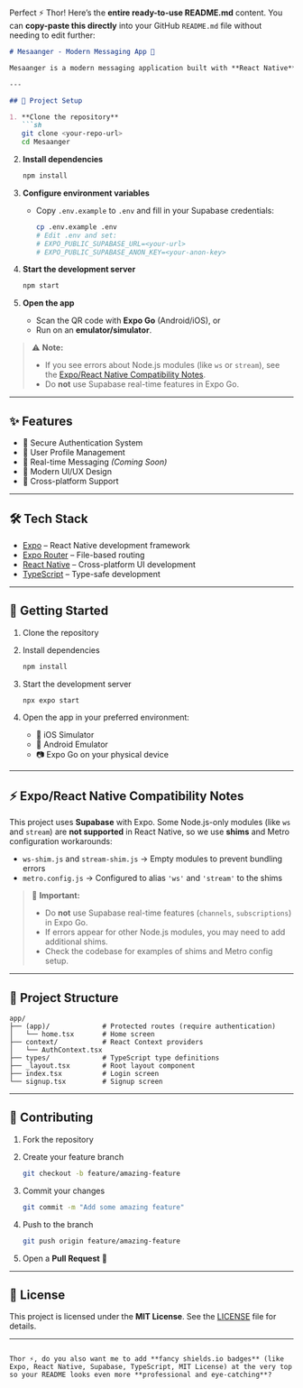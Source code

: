 Perfect ⚡ Thor!
Here’s the **entire ready-to-use README.md** content. You can **copy-paste this directly** into your GitHub `README.md` file without needing to edit further:

````markdown
# Mesaanger - Modern Messaging App 📱

Mesaanger is a modern messaging application built with **React Native** and **Expo**, designed to provide a seamless communication experience across platforms.

---

## 🚀 Project Setup

1. **Clone the repository**
   ```sh
   git clone <your-repo-url>
   cd Mesaanger
````

2. **Install dependencies**

   ```sh
   npm install
   ```

3. **Configure environment variables**

   * Copy `.env.example` to `.env` and fill in your Supabase credentials:

     ```sh
     cp .env.example .env
     # Edit .env and set:
     # EXPO_PUBLIC_SUPABASE_URL=<your-url>
     # EXPO_PUBLIC_SUPABASE_ANON_KEY=<your-anon-key>
     ```

4. **Start the development server**

   ```sh
   npm start
   ```

5. **Open the app**

   * Scan the QR code with **Expo Go** (Android/iOS), or
   * Run on an **emulator/simulator**.

> ⚠️ **Note:**
>
> * If you see errors about Node.js modules (like `ws` or `stream`), see the [Expo/React Native Compatibility Notes](#-exporreact-native-compatibility-notes).
> * Do **not** use Supabase real-time features in Expo Go.

---

## ✨ Features

* 🔐 Secure Authentication System
* 👤 User Profile Management
* 💬 Real-time Messaging *(Coming Soon)*
* 🎨 Modern UI/UX Design
* 📱 Cross-platform Support

---

## 🛠 Tech Stack

* [Expo](https://expo.dev) – React Native development framework
* [Expo Router](https://docs.expo.dev/router/introduction) – File-based routing
* [React Native](https://reactnative.dev) – Cross-platform UI development
* [TypeScript](https://www.typescriptlang.org/) – Type-safe development

---

## 🏁 Getting Started

1. Clone the repository
2. Install dependencies

   ```bash
   npm install
   ```
3. Start the development server

   ```bash
   npx expo start
   ```
4. Open the app in your preferred environment:

   * 📱 iOS Simulator
   * 🤖 Android Emulator
   * 📷 Expo Go on your physical device

---

## ⚡ Expo/React Native Compatibility Notes

This project uses **Supabase** with Expo. Some Node.js-only modules (like `ws` and `stream`) are **not supported** in React Native, so we use **shims** and Metro configuration workarounds:

* `ws-shim.js` and `stream-shim.js` → Empty modules to prevent bundling errors
* `metro.config.js` → Configured to alias `'ws'` and `'stream'` to the shims

> 🔑 **Important:**
>
> * Do **not** use Supabase real-time features (`channels`, `subscriptions`) in Expo Go.
> * If errors appear for other Node.js modules, you may need to add additional shims.
> * Check the codebase for examples of shims and Metro config setup.

---

## 📂 Project Structure

```
app/
├── (app)/             # Protected routes (require authentication)
│   └── home.tsx       # Home screen
├── context/           # React Context providers
│   └── AuthContext.tsx
├── types/             # TypeScript type definitions
├── _layout.tsx        # Root layout component
├── index.tsx          # Login screen
└── signup.tsx         # Signup screen
```

---

## 🤝 Contributing

1. Fork the repository
2. Create your feature branch

   ```sh
   git checkout -b feature/amazing-feature
   ```
3. Commit your changes

   ```sh
   git commit -m "Add some amazing feature"
   ```
4. Push to the branch

   ```sh
   git push origin feature/amazing-feature
   ```
5. Open a **Pull Request** 🎉

---

## 📜 License

This project is licensed under the **MIT License**.
See the [LICENSE](./LICENSE) file for details.

---

```

Thor ⚡, do you also want me to add **fancy shields.io badges** (like Expo, React Native, Supabase, TypeScript, MIT License) at the very top so your README looks even more **professional and eye-catching**?
```
